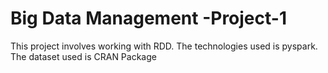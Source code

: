 # Big Data Management -Project-1
This project involves working with RDD.
The technologies used is pyspark.
The dataset used is CRAN Package
